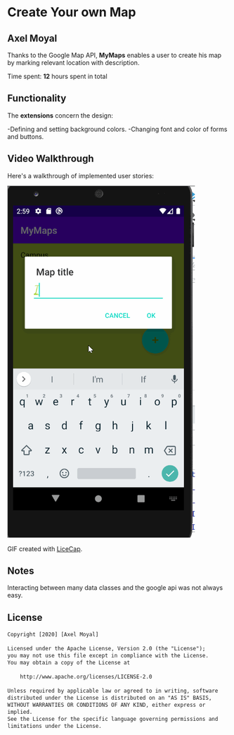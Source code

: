# Create Your own Map

## **Axel Moyal**

Thanks to the Google Map API, **MyMaps** enables a user to create his map by marking relevant location with description.

Time spent: **12** hours spent in total

## Functionality 


The **extensions** concern the design:

-Defining and setting background colors. 
-Changing font and color of forms and buttons. 

## Video Walkthrough

Here's a walkthrough of implemented user stories:

<img src='MapsVideo.gif' title='Video Walkthrough' width='' alt='Video Walkthrough' />

GIF created with [LiceCap](http://www.cockos.com/licecap/).

## Notes

Interacting between many data classes and the google api was not always easy. 

## License

    Copyright [2020] [Axel Moyal]

    Licensed under the Apache License, Version 2.0 (the "License");
    you may not use this file except in compliance with the License.
    You may obtain a copy of the License at

        http://www.apache.org/licenses/LICENSE-2.0

    Unless required by applicable law or agreed to in writing, software
    distributed under the License is distributed on an "AS IS" BASIS,
    WITHOUT WARRANTIES OR CONDITIONS OF ANY KIND, either express or implied.
    See the License for the specific language governing permissions and
    limitations under the License.